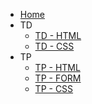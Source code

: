 * [Home](/)
* TD
  * [TD - HTML](http://www.iut-fbleau.fr/sitebp/web/wim11/html/html.pdf)
  * [TD - CSS](https://docs.google.com/presentation/d/1ZKXUkWDGRgUdHM4ZxzRKZKWz0SYCwON1mJIU8Yva30E/edit?usp=sharing)
* TP
  * [TP - HTML](/tp/html)
  * [TP - FORM](http://www.iut-fbleau.fr/sitebp/web/wim11/?p=tp2)
  * [TP - CSS](/tp/css)
  <!-- * [TP - JS](/tp/js) -->
<!-- * [Project](/project) -->
